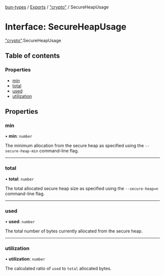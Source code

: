 [bun-types](https://oven-sh.github.io/bun-types/README.md) / [Exports](https://oven-sh.github.io/bun-types/modules.md) / ["crypto"](https://oven-sh.github.io/bun-types/modules/crypto_.md) / SecureHeapUsage

# Interface: SecureHeapUsage

["crypto"](https://oven-sh.github.io/bun-types/modules/crypto_.md).SecureHeapUsage

## Table of contents

### Properties

- [min](https://oven-sh.github.io/bun-types/interfaces/crypto_.SecureHeapUsage.md#min)
- [total](https://oven-sh.github.io/bun-types/interfaces/crypto_.SecureHeapUsage.md#total)
- [used](https://oven-sh.github.io/bun-types/interfaces/crypto_.SecureHeapUsage.md#used)
- [utilization](https://oven-sh.github.io/bun-types/interfaces/crypto_.SecureHeapUsage.md#utilization)

## Properties

### min

• **min**: `number`

The minimum allocation from the secure heap as specified using the `--secure-heap-min` command-line flag.

___

### total

• **total**: `number`

The total allocated secure heap size as specified using the `--secure-heap=n` command-line flag.

___

### used

• **used**: `number`

The total number of bytes currently allocated from the secure heap.

___

### utilization

• **utilization**: `number`

The calculated ratio of `used` to `total` allocated bytes.

